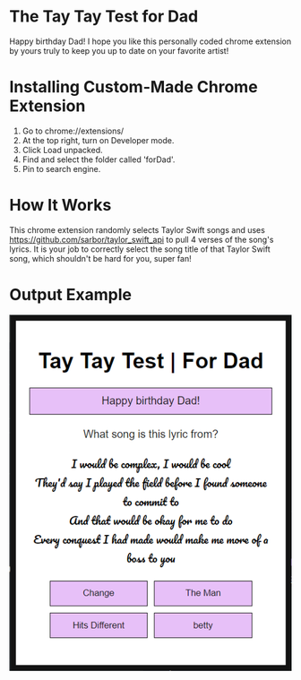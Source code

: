 # The Tay Tay Test for Dad
Happy birthday Dad! I hope you like this personally coded
chrome extension by yours truly to keep you up to date on
your favorite artist!
# Installing Custom-Made Chrome Extension
1. Go to chrome://extensions/
2. At the top right, turn on Developer mode.
3. Click Load unpacked.
4. Find and select the folder called 'forDad'.
5. Pin to search engine.
# How It Works
This chrome extension randomly selects Taylor Swift songs and uses https://github.com/sarbor/taylor_swift_api to pull 4 verses of the song's lyrics. It is your job to correctly select the song title of that Taylor Swift song, which shouldn't be hard for you, super fan!
# Output Example
![Employee data](output.png?raw=true "Output")
